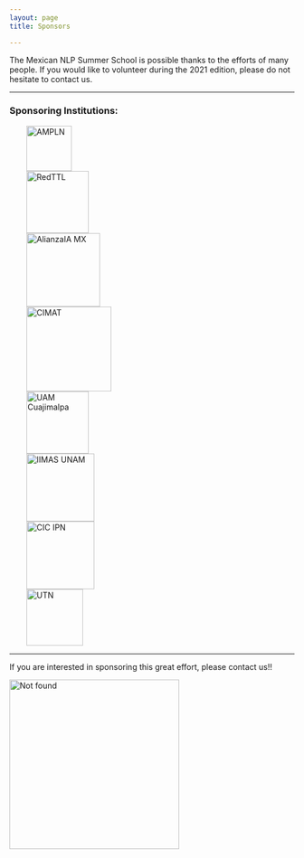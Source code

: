```yaml
---
layout: page
title: Sponsors

---
```


The Mexican NLP Summer School is possible thanks to the efforts of many people. If you would like to volunteer during the 2021 edition, please do not hesitate to contact us.

---
### Sponsoring Institutions:


<div class="row">
<div class="column">
  <img height="80" src="{{ 'assets/images/ampln.png'| relative_url }}" alt="AMPLN" hspace="30">
</div>
 <div class="column">
   <img height="110" src="{{ 'assets/images/red.jpg'| relative_url }}" alt="RedTTL" hspace="30">
 </div>
 <div class="column">
   <img height="130" src="{{ 'assets/images/alianzaIA.png'| relative_url }}" alt="AlianzaIA MX" hspace="30">
 </div>
 <div class="column">
   <img height="150" src="{{ 'assets/images/cimat.png'| relative_url }}" alt="CIMAT" hspace="30">
 </div>
 <div class="column">
   <img height="110" src="{{ 'assets/images/UAMC.png'| relative_url }}" alt="UAM Cuajimalpa" hspace="30">
 </div>
 <div class="column">
   <img height="120" src="{{ 'assets/images/IIMAS.png'| relative_url }}" alt="IIMAS UNAM" hspace="30">
 </div>
 <div class="column">
   <img height="120" src="{{ 'assets/images/CIC_IPN.jpg'| relative_url }}" alt="CIC IPN" hspace="30">
 </div>
 <div class="column">
   <img height="100" src="{{ 'assets/images/UTN.png'| relative_url }}" alt="UTN" hspace="30">
 </div>
</div>

---
If you are interested in sponsoring this great effort, please contact us!!

<div class="text-center">
  <img height="300" src="{{ 'assets/images/we_need_you.jpg' | relative_url }}" alt="Not found" />
</div>
